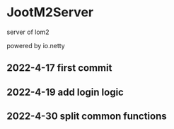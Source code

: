 # JootM2Server
server of lom2

powered by io.netty

## 2022-4-17 first commit

## 2022-4-19 add login logic

## 2022-4-30 split common functions